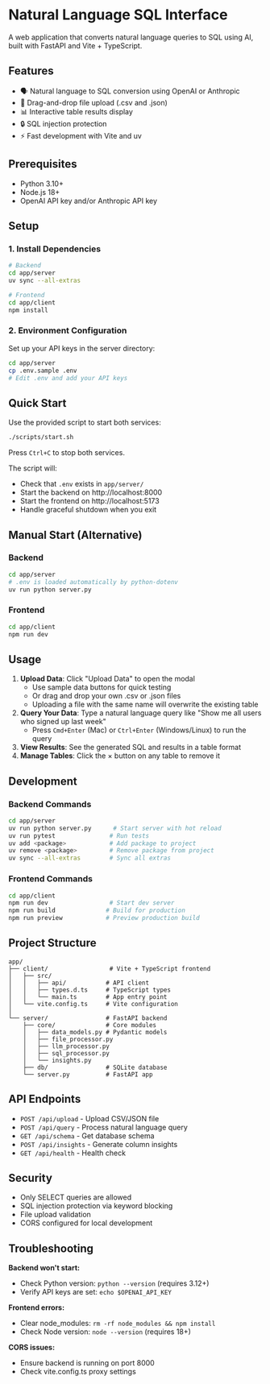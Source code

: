 # Natural Language SQL Interface

A web application that converts natural language queries to SQL using AI, built with FastAPI and Vite + TypeScript.

## Features

- 🗣️ Natural language to SQL conversion using OpenAI or Anthropic
- 📁 Drag-and-drop file upload (.csv and .json)
- 📊 Interactive table results display
- 🔒 SQL injection protection
- ⚡ Fast development with Vite and uv

## Prerequisites

- Python 3.10+
- Node.js 18+
- OpenAI API key and/or Anthropic API key

## Setup

### 1. Install Dependencies

```bash
# Backend
cd app/server
uv sync --all-extras

# Frontend
cd app/client
npm install
```

### 2. Environment Configuration

Set up your API keys in the server directory:

```bash
cd app/server
cp .env.sample .env
# Edit .env and add your API keys
```

## Quick Start

Use the provided script to start both services:

```bash
./scripts/start.sh
```

Press `Ctrl+C` to stop both services.

The script will:
- Check that `.env` exists in `app/server/`
- Start the backend on http://localhost:8000
- Start the frontend on http://localhost:5173
- Handle graceful shutdown when you exit

## Manual Start (Alternative)

### Backend
```bash
cd app/server
# .env is loaded automatically by python-dotenv
uv run python server.py
```

### Frontend
```bash
cd app/client
npm run dev
```

## Usage

1. **Upload Data**: Click "Upload Data" to open the modal
   - Use sample data buttons for quick testing
   - Or drag and drop your own .csv or .json files
   - Uploading a file with the same name will overwrite the existing table
2. **Query Your Data**: Type a natural language query like "Show me all users who signed up last week"
   - Press `Cmd+Enter` (Mac) or `Ctrl+Enter` (Windows/Linux) to run the query
3. **View Results**: See the generated SQL and results in a table format
4. **Manage Tables**: Click the × button on any table to remove it

## Development

### Backend Commands
```bash
cd app/server
uv run python server.py      # Start server with hot reload
uv run pytest               # Run tests
uv add <package>            # Add package to project
uv remove <package>         # Remove package from project
uv sync --all-extras        # Sync all extras
```

### Frontend Commands
```bash
cd app/client
npm run dev                 # Start dev server
npm run build              # Build for production
npm run preview            # Preview production build
```

## Project Structure

```
app/
├── client/                 # Vite + TypeScript frontend
│   ├── src/
│   │   ├── api/           # API client
│   │   ├── types.d.ts     # TypeScript types
│   │   └── main.ts        # App entry point
│   └── vite.config.ts     # Vite configuration
│
└── server/                # FastAPI backend
    ├── core/              # Core modules
    │   ├── data_models.py # Pydantic models
    │   ├── file_processor.py
    │   ├── llm_processor.py
    │   ├── sql_processor.py
    │   └── insights.py
    ├── db/                # SQLite database
    └── server.py          # FastAPI app
```

## API Endpoints

- `POST /api/upload` - Upload CSV/JSON file
- `POST /api/query` - Process natural language query
- `GET /api/schema` - Get database schema
- `POST /api/insights` - Generate column insights
- `GET /api/health` - Health check

## Security

- Only SELECT queries are allowed
- SQL injection protection via keyword blocking
- File upload validation
- CORS configured for local development

## Troubleshooting

**Backend won't start:**
- Check Python version: `python --version` (requires 3.12+)
- Verify API keys are set: `echo $OPENAI_API_KEY`

**Frontend errors:**
- Clear node_modules: `rm -rf node_modules && npm install`
- Check Node version: `node --version` (requires 18+)

**CORS issues:**
- Ensure backend is running on port 8000
- Check vite.config.ts proxy settings